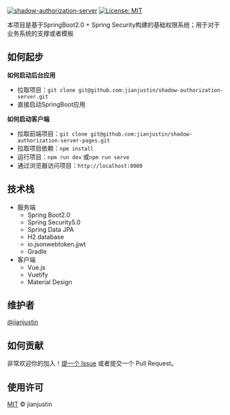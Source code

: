 [![shadow-authorization-server](https://img.shields.io/badge/project-shadow--authorization--server-brightgreen)](https://github.com/jianjustin/shadow-authorization-server) [![License: MIT](https://img.shields.io/badge/License-MIT-yellow.svg)](https://opensource.org/licenses/MIT) 

本项目是基于SpringBoot2.0 + Spring Security构建的基础权限系统；用于对于业务系统的支撑或者模板

## 如何起步

**如何启动后台应用**

* 拉取项目：`git clone git@github.com:jianjustin/shadow-authorization-server.git`
* 直接启动SpringBoot应用

**如何启动客户端**

* 拉取前端项目：`git clone git@github.com:jianjustin/shadow-authorization-server-pages.git`
* 拉取项目依赖：`npm install`
* 运行项目：`npm run dev` 或`npm run serve`
* 通过浏览器访问项目：`http://localhost:8080`

## 技术栈

* 服务端
	* Spring Boot2.0
	* Spring Security5.0
	* Spring Data JPA
	* H2 database
	* io.jsonwebtoken.jjwt
	* Gradle
* 客户端
	* Vue.js
	* Vuetify
	* Material Design

## 维护者

[@jianjustin](https://github.com/jianjustin)

## 如何贡献

非常欢迎你的加入！[提一个 Issue](https://github.com/RichardLitt/standard-readme/issues/new) 或者提交一个 Pull Request。


## 使用许可

[MIT](LICENSE) © jianjustin